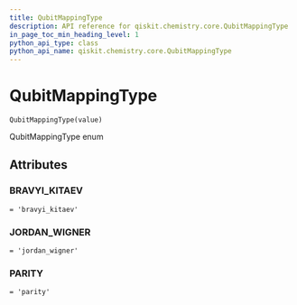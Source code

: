 ```yaml
---
title: QubitMappingType
description: API reference for qiskit.chemistry.core.QubitMappingType
in_page_toc_min_heading_level: 1
python_api_type: class
python_api_name: qiskit.chemistry.core.QubitMappingType
---
```


# QubitMappingType

<span id="qiskit.chemistry.core.QubitMappingType" />

`QubitMappingType(value)`

QubitMappingType enum

## Attributes

### BRAVYI\_KITAEV

<span id="qiskit.chemistry.core.QubitMappingType.BRAVYI_KITAEV" />

`= 'bravyi_kitaev'`

### JORDAN\_WIGNER

<span id="qiskit.chemistry.core.QubitMappingType.JORDAN_WIGNER" />

`= 'jordan_wigner'`

### PARITY

<span id="qiskit.chemistry.core.QubitMappingType.PARITY" />

`= 'parity'`

